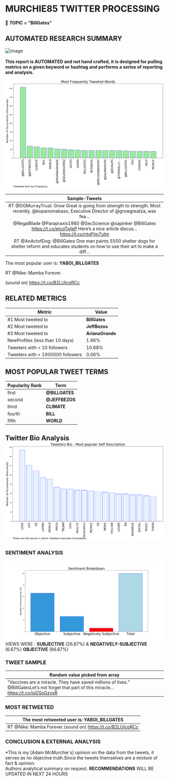 # MURCHIE85 TWITTER PROCESSING 
&#x1F34E; **TOPIC = "BillGates"**

## AUTOMATED RESEARCH SUMMARY

![image](https://marketingplatform.google.com/about/static/images/gmp/analytics-smb-benefit.jpg)
<br></br>
<b> This report is AUTOMATED and not hand crafted, it is designed for pulling metrics on a given keyword or hashtag and performs a series of reporting and analysis.</b>



![image](TWEETS.png)



|                **Sample-Tweets**        |
| :-------------: |
| RT @DGMurrayTrust: Grow Great is going from strength to strength. Most recently, @kopanomabaso, Executive Director of @growgreatza, was fea… |
| @RegalBlade @Parapraxis1980 @SecScience @sapinker @BillGates https://t.co/eIcqTsjIeP Here’s a nice article discus… https://t.co/ntqFIm7uIm |
| RT @AnActofDog: @BillGates One man paints 5500 shelter dogs for shelter reform and educates students on how to use their art to make a diff… |

The most popular user is: **YABOI_BILLGATES**
<div class="alert alert-block alert-danger"> RT @Nike: Mamba Forever.

(sound on) https://t.co/B2LUIcpRCc</div>

## RELATED METRICS<br>
| Metric | Value |
| ------------- | ------------- |
| #1 Most tweeted to  | **BillGates** |
| #2 Most tweeted to  | **JeffBezos** |
| #3 Most tweeted to  | **ArianaGrande** |
| NewProfiles (less than 10 days) | 1.96%  |
| Tweeters with < 10 followers  | 10.88%|
| Tweeters with > 1000000 followers  | 0.06%  |



## MOST POPULAR TWEET TERMS 


| Popularity Rank  | Term |
| ------------- | ------------- |
| first  | **@BILLGATES**  |
| second  | **@JEFFBEZOS**  |
| third  | **CLIMATE** |
| fourth  | **BILL**  |
| fifth  | **WORLD**  |


## Twitter Bio Analysis![image](BIO.png)
### SENTIMENT ANALYSIS
![image](sentiment.png)
VIEWS WERE : **SUBJECTIVE**  (26.67%) & **NEGATIVELY-SUBJECTIVE** (6.67%) **OBJECTIVE** (66.67%)

### TWEET SAMPLE 
| Random value picked from array |
| ------------- |
|“Vaccines are a miracle. They have saved millions of lives.” @BillGatesLet’s not forget that part of this miracle… https://t.co/ioDSoGzyxR |

### MOST RETWEETED 

| The most retweeted user is: **YABOI_BILLGATES**  |
| ------------- |
| RT @Nike: Mamba Forever.(sound on) https://t.co/B2LUIcpRCc |

### CONCLUSION & EXTERNAL ANALYSIS

*This is my [Adam McMurchie`s] opinion on the data from the tweets, it serves as no objective truth.Since the tweets themselves are a mixture of fact & opinion.<br>
Authors analytical summary on request.
**RECOMMENDATIONS** WILL BE UPDATED IN NEXT  24 HOURS <br>